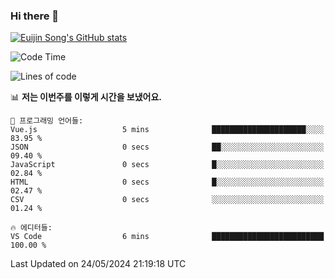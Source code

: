### Hi there 👋

[![Euijin Song's GitHub stats](https://github-readme-stats.vercel.app/api?username=lstar2397&count_private=true&show_icons=true&theme=tokyonight&locale=kr)](https://github.com/anuraghazra/github-readme-stats)

<!--START_SECTION:waka-->
![Code Time](http://img.shields.io/badge/Code%20Time-289%20hrs%2030%20mins-blue)

![Lines of code](https://img.shields.io/badge/%EC%A0%80%EB%8A%94%20%EC%97%AC%ED%83%9C%EA%B9%8C%EC%A7%80%20-744.5%20thousand%20%EC%A4%84%EC%9D%98%20%EC%BD%94%EB%93%9C%EB%A5%BC%20%EC%9E%91%EC%84%B1%ED%96%88%EC%96%B4%EC%9A%94.-blue)

📊 **저는 이번주를 이렇게 시간을 보냈어요.** 

```text
💬 프로그래밍 언어들: 
Vue.js                   5 mins              █████████████████████░░░░   83.95 % 
JSON                     0 secs              ██░░░░░░░░░░░░░░░░░░░░░░░   09.40 % 
JavaScript               0 secs              █░░░░░░░░░░░░░░░░░░░░░░░░   02.84 % 
HTML                     0 secs              █░░░░░░░░░░░░░░░░░░░░░░░░   02.47 % 
CSV                      0 secs              ░░░░░░░░░░░░░░░░░░░░░░░░░   01.24 % 

🔥 에디터들: 
VS Code                  6 mins              █████████████████████████   100.00 % 
```


 Last Updated on 24/05/2024 21:19:18 UTC
<!--END_SECTION:waka-->

<!--
**lstar2397/lstar2397** is a ✨ _special_ ✨ repository because its `README.md` (this file) appears on your GitHub profile.

Here are some ideas to get you started:

- 🔭 I’m currently working on ...
- 🌱 I’m currently learning ...
- 👯 I’m looking to collaborate on ...
- 🤔 I’m looking for help with ...
- 💬 Ask me about ...
- 📫 How to reach me: ...
- 😄 Pronouns: ...
- ⚡ Fun fact: ...
-->
